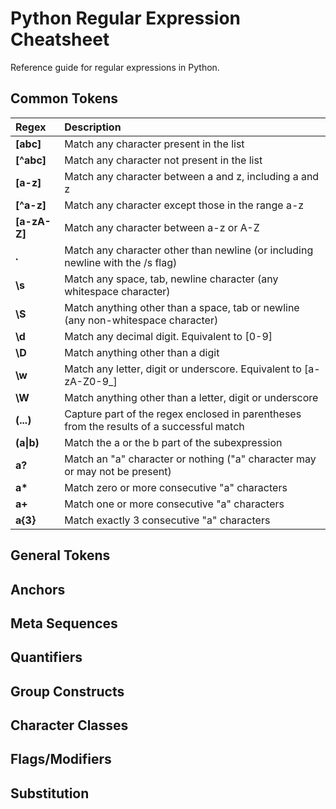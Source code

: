 # Python Regular Expression Cheatsheet
Reference guide for regular expressions in Python.

## Common Tokens
| Regex | Description |
|:------|:------------|
| **[abc]** | Match any character present in the list |
| **[^abc]** | Match any character not present in the list |
| **[a-z]** | Match any character between a and z, including a and z |
| **[^a-z]** | Match any character except those in the range a-z |
| **[a-zA-Z]** | Match any character between a-z or A-Z |
| **.** | Match any character other than newline (or including newline with the /s flag) |
| **\s** | Match any space, tab, newline character (any whitespace character) |
| **\S** | Match anything other than a space, tab or newline (any non-whitespace character) |
| **\d** | Match any decimal digit. Equivalent to [0-9] |
| **\D** | Match anything other than a digit |
| **\w** | Match any letter, digit or underscore. Equivalent to [a-zA-Z0-9_] |
| **\W** | Match anything other than a letter, digit or underscore |
| **(...)** | Capture part of the regex enclosed in parentheses from the results of a successful match |
| **(a\|b)** | Match the a or the b part of the subexpression |
| **a?** | Match an "a" character or nothing ("a" character may or may not be present) |
| **a\***| Match zero or more consecutive "a" characters |
| **a+** | Match one or more consecutive "a" characters |
| **a{3}** | Match exactly 3 consecutive "a" characters |


## General Tokens

## Anchors

## Meta Sequences

## Quantifiers

## Group Constructs

## Character Classes

## Flags/Modifiers

## Substitution
